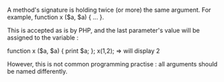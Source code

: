 A method's signature is holding twice (or more) the same argument. For example, function x ($a, $a) { ... }. 

This is accepted as is by PHP, and the last parameter's value will be assigned to the variable : 

function x ($a, $a) { print $a; };
x(1,2); => will display 2

However, this is not common programming practise : all arguments should be named differently.
